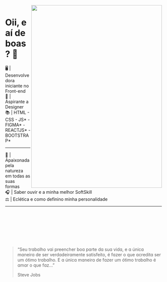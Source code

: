 <img align="right" height="590px" width="420px" src="https://i.pinimg.com/originals/f5/36/01/f53601133f236d1cb167ac19f05a3d60.gif">

<h1 align="left">Oii, e aí de boas? 👋</h1>
<p align="left"> 🖥️ | Desenvolvedora iniciante no Front-end <br>
🎨 | Aspirante a Designer <br>
📚 | HTML - CSS - JS* - FIGMA* - REACTJS* - BOOTSTRAP*<br>
<hr>
🦋 | Apaixonada pela natureza em todas as suas formas <br>
🎧 | Saber ouvir e a minha melhor SoftSkill <br>
⚖️ | Eclética e como definino minha personalidade<br>
<hr>
<br>
<br>
<br>
<br>
<br>
<br>
<blockquote>
<p>“Seu trɑbɑlho vɑi preencher boɑ pɑrte dɑ suɑ vidɑ, e ɑ únicɑ mɑneirɑ de ser verdɑdeirɑmente sɑtisfeito, é fɑzer o que ɑcreditɑ ser um ótimo trɑbɑlho.
E ɑ únicɑ mɑneirɑ de fɑzer um ótimo trɑbɑlho é ɑmɑr o que fɑz…”</p>Steve Jobs
</blockquote> </p>

                                                               
